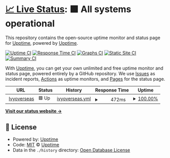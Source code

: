 # [📈 Live Status](https://demo.upptime.js.org): <!--live status--> **🟩 All systems operational**

This repository contains the open-source uptime monitor and status page for [Upptime](https://upptime.js.org), powered by [Upptime](https://github.com/upptime/upptime).

[![Uptime CI](https://github.com/upptime/upptime/workflows/Uptime%20CI/badge.svg)](https://github.com/upptime/upptime/actions?query=workflow%3A%22Uptime+CI%22)
[![Response Time CI](https://github.com/upptime/upptime/workflows/Response%20Time%20CI/badge.svg)](https://github.com/upptime/upptime/actions?query=workflow%3A%22Response+Time+CI%22)
[![Graphs CI](https://github.com/upptime/upptime/workflows/Graphs%20CI/badge.svg)](https://github.com/upptime/upptime/actions?query=workflow%3A%22Graphs+CI%22)
[![Static Site CI](https://github.com/upptime/upptime/workflows/Static%20Site%20CI/badge.svg)](https://github.com/upptime/upptime/actions?query=workflow%3A%22Static+Site+CI%22)
[![Summary CI](https://github.com/upptime/upptime/workflows/Summary%20CI/badge.svg)](https://github.com/upptime/upptime/actions?query=workflow%3A%22Summary+CI%22)

With [Upptime](https://upptime.js.org), you can get your own unlimited and free uptime monitor and status page, powered entirely by a GitHub repository. We use [Issues](https://github.com/upptime/upptime/issues) as incident reports, [Actions](https://github.com/upptime/upptime/actions) as uptime monitors, and [Pages](https://demo.upptime.js.org) for the status page.

<!--start: status pages-->
<!-- This summary is generated by Upptime (https://github.com/upptime/upptime) -->
<!-- Do not edit this manually, your changes will be overwritten -->
<!-- prettier-ignore -->
| URL | Status | History | Response Time | Uptime |
| --- | ------ | ------- | ------------- | ------ |
| <img alt="" src="https://icons.duckduckgo.com/ip3/www.ivyoverseas.com.ico" height="13"> [Ivyoverseas](https://www.Ivyoverseas.com) | 🟩 Up | [ivyoverseas.yml](https://github.com/kmohammed/upptime/commits/HEAD/history/ivyoverseas.yml) | <details><summary><img alt="Response time graph" src="./graphs/ivyoverseas/response-time-week.png" height="20"> 472ms</summary><br><a href="https://demo.upptime.js.org/history/ivyoverseas"><img alt="Response time 489" src="https://img.shields.io/endpoint?url=https%3A%2F%2Fraw.githubusercontent.com%2Fkmohammed%2Fupptime%2FHEAD%2Fapi%2Fivyoverseas%2Fresponse-time.json"></a><br><a href="https://demo.upptime.js.org/history/ivyoverseas"><img alt="24-hour response time 613" src="https://img.shields.io/endpoint?url=https%3A%2F%2Fraw.githubusercontent.com%2Fkmohammed%2Fupptime%2FHEAD%2Fapi%2Fivyoverseas%2Fresponse-time-day.json"></a><br><a href="https://demo.upptime.js.org/history/ivyoverseas"><img alt="7-day response time 472" src="https://img.shields.io/endpoint?url=https%3A%2F%2Fraw.githubusercontent.com%2Fkmohammed%2Fupptime%2FHEAD%2Fapi%2Fivyoverseas%2Fresponse-time-week.json"></a><br><a href="https://demo.upptime.js.org/history/ivyoverseas"><img alt="30-day response time 438" src="https://img.shields.io/endpoint?url=https%3A%2F%2Fraw.githubusercontent.com%2Fkmohammed%2Fupptime%2FHEAD%2Fapi%2Fivyoverseas%2Fresponse-time-month.json"></a><br><a href="https://demo.upptime.js.org/history/ivyoverseas"><img alt="1-year response time 489" src="https://img.shields.io/endpoint?url=https%3A%2F%2Fraw.githubusercontent.com%2Fkmohammed%2Fupptime%2FHEAD%2Fapi%2Fivyoverseas%2Fresponse-time-year.json"></a></details> | <details><summary><a href="https://demo.upptime.js.org/history/ivyoverseas">100.00%</a></summary><a href="https://demo.upptime.js.org/history/ivyoverseas"><img alt="All-time uptime 100.00%" src="https://img.shields.io/endpoint?url=https%3A%2F%2Fraw.githubusercontent.com%2Fkmohammed%2Fupptime%2FHEAD%2Fapi%2Fivyoverseas%2Fuptime.json"></a><br><a href="https://demo.upptime.js.org/history/ivyoverseas"><img alt="24-hour uptime 100.00%" src="https://img.shields.io/endpoint?url=https%3A%2F%2Fraw.githubusercontent.com%2Fkmohammed%2Fupptime%2FHEAD%2Fapi%2Fivyoverseas%2Fuptime-day.json"></a><br><a href="https://demo.upptime.js.org/history/ivyoverseas"><img alt="7-day uptime 100.00%" src="https://img.shields.io/endpoint?url=https%3A%2F%2Fraw.githubusercontent.com%2Fkmohammed%2Fupptime%2FHEAD%2Fapi%2Fivyoverseas%2Fuptime-week.json"></a><br><a href="https://demo.upptime.js.org/history/ivyoverseas"><img alt="30-day uptime 100.00%" src="https://img.shields.io/endpoint?url=https%3A%2F%2Fraw.githubusercontent.com%2Fkmohammed%2Fupptime%2FHEAD%2Fapi%2Fivyoverseas%2Fuptime-month.json"></a><br><a href="https://demo.upptime.js.org/history/ivyoverseas"><img alt="1-year uptime 100.00%" src="https://img.shields.io/endpoint?url=https%3A%2F%2Fraw.githubusercontent.com%2Fkmohammed%2Fupptime%2FHEAD%2Fapi%2Fivyoverseas%2Fuptime-year.json"></a></details>

<!--end: status pages-->

[**Visit our status website →**](https://demo.upptime.js.org)

## 📄 License

- Powered by: [Upptime](https://github.com/upptime/upptime)
- Code: [MIT](./LICENSE) © [Upptime](https://upptime.js.org)
- Data in the `./history` directory: [Open Database License](https://opendatacommons.org/licenses/odbl/1-0/)

